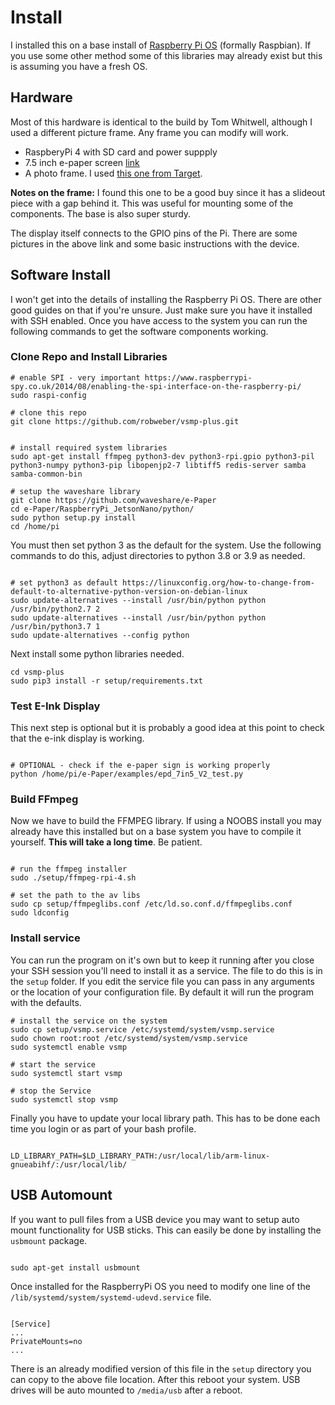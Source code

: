 # Install

I installed this on a base install of [Raspberry Pi OS](https://www.raspberrypi.org/downloads/) (formally Raspbian). If you use some other method some of this libraries may already exist but this is assuming you have a fresh OS.

## Hardware

Most of this hardware is identical to the build by Tom Whitwell, although I used a different picture frame. Any frame you can modify will work.

* RaspberyPi 4 with SD card and power suppply
* 7.5 inch e-paper screen [link](https://www.waveshare.com/product/displays/e-paper/epaper-1/7.5inch-e-paper-hat.htm)
* A photo frame. I used [this one from Target](https://www.target.com/p/5-34-x-7-34-picture-holder-frame-black-room-essentials-8482/-/A-77656810#lnk=sametab).

__Notes on the frame:__ I found this one to be a good buy since it has a slideout piece with a gap behind it. This was useful for mounting some of the components. The base is also super sturdy.

The display itself connects to the GPIO pins of the Pi. There are some pictures in the above link and some basic instructions with the device.

## Software Install

I won't get into the details of installing the Raspberry Pi OS. There are other good guides on that if you're unsure. Just make sure you have it installed with SSH enabled. Once you have access to the system you can run the following commands to get the software components working.

### Clone Repo and Install Libraries
```
# enable SPI - very important https://www.raspberrypi-spy.co.uk/2014/08/enabling-the-spi-interface-on-the-raspberry-pi/
sudo raspi-config

# clone this repo
git clone https://github.com/robweber/vsmp-plus.git


# install required system libraries
sudo apt-get install ffmpeg python3-dev python3-rpi.gpio python3-pil python3-numpy python3-pip libopenjp2-7 libtiff5 redis-server samba samba-common-bin

# setup the waveshare library
git clone https://github.com/waveshare/e-Paper
cd e-Paper/RaspberryPi_JetsonNano/python/
sudo python setup.py install
cd /home/pi

```

You must then set python 3 as the default for the system. Use the following commands to do this, adjust directories to python 3.8 or 3.9 as needed.

```

# set python3 as default https://linuxconfig.org/how-to-change-from-default-to-alternative-python-version-on-debian-linux
sudo update-alternatives --install /usr/bin/python python /usr/bin/python2.7 2
sudo update-alternatives --install /usr/bin/python python /usr/bin/python3.7 1
sudo update-alternatives --config python

```

Next install some python libraries needed.

```
cd vsmp-plus
sudo pip3 install -r setup/requirements.txt

```

### Test E-Ink Display
This next step is optional but it is probably a good idea at this point to check that the e-ink display is working.

```

# OPTIONAL - check if the e-paper sign is working properly
python /home/pi/e-Paper/examples/epd_7in5_V2_test.py

```

### Build FFmpeg
Now we have to build the FFMPEG library. If using a NOOBS install you may already have this installed but on a base system you have to compile it yourself. __This will take a long time__. Be patient.

```

# run the ffmpeg installer
sudo ./setup/ffmpeg-rpi-4.sh

# set the path to the av libs
sudo cp setup/ffmpeglibs.conf /etc/ld.so.conf.d/ffmpeglibs.conf
sudo ldconfig

```

### Install service

You can run the program on it's own but to keep it running after you close your SSH session you'll need to install it as a service. The file to do this is in the ```setup``` folder. If you edit the service file you can pass in any arguments or the location of your configuration file. By default it will run the program with the defaults.

```
# install the service on the system
sudo cp setup/vsmp.service /etc/systemd/system/vsmp.service
sudo chown root:root /etc/systemd/system/vsmp.service
sudo systemctl enable vsmp

# start the service
sudo systemctl start vsmp

# stop the Service
sudo systemctl stop vsmp
```

Finally you have to update your local library path. This has to be done each time you login or as part of your bash profile.

```

LD_LIBRARY_PATH=$LD_LIBRARY_PATH:/usr/local/lib/arm-linux-gnueabihf/:/usr/local/lib/

```

## USB Automount

If you want to pull files from a USB device you may want to setup auto mount functionality for USB sticks. This can easily be done by installing the ```usbmount``` package.

```

sudo apt-get install usbmount

```

Once installed for the RaspberryPi OS you need to modify one line of the ```/lib/systemd/system/systemd-udevd.service``` file.

```

[Service]
...
PrivateMounts=no
...

```

There is an already modified version of this file in the ```setup``` directory you can copy to the above file location. After this reboot your system. USB drives will be auto mounted to ```/media/usb``` after a reboot.
